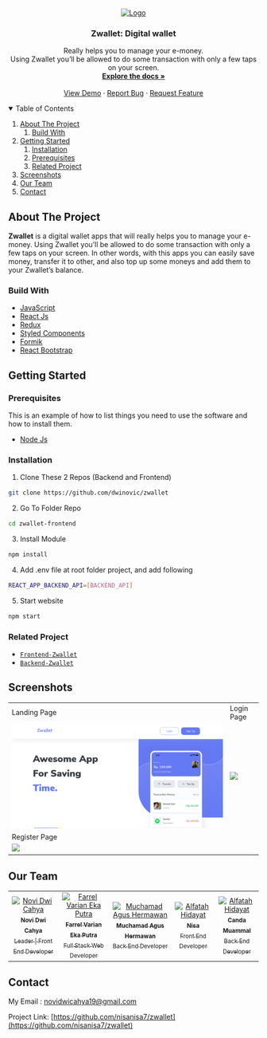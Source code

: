 <!-- PROJECT LOGO -->
<br />
<p align="center">
  <a href="https://github.com/dwinovic/zwallet">
    <img src="https://res.cloudinary.com/dnv-images/image/upload/v1631717683/Zwallet/ewallet_1_tzfymc.svg" alt="Logo" width="180" height="180">
  </a>

  <h3 align="center">Zwallet: Digital wallet</h3>

  <p align="center">
    Really helps you to manage your e-money. <br/> Using Zwallet you’ll be allowed to do some transaction with only a few taps on your screen. 
    <br />
    <a href="https://github.com/dwinovic/zwallet"><strong>Explore the docs »</strong></a>
    <br />
    <br />
    <a href="https://zwallet-matrix.vercel.app/">View Demo</a>
    ·
    <a href="https://github.com/dwinovic/zwallet">Report Bug</a>
    ·
    <a href="https://github.com/dwinovic/zwallet">Request Feature</a>
  </p>
</p>

<!-- TABLE OF CONTENTS -->
<details open="open">
  <summary>Table of Contents</summary>
  <ol>
    <li>
      <a href="#about-the-project">About The Project</a>
        <ol>
            <li>
                <a href="#build-with">Build With</a>
            </li>
        </ol>
    </li>
    <li>
      <a href="#getting-started">Getting Started</a>
      <ol>
        <li>
          <a href="#installation">Installation</a>
        </li>
        <li>
          <a href="#prerequisites">Prerequisites</a>
        </li>
        <li>
          <a href="#related-project">Related Project</a>
        </li>
      </ol>
    </li>
    <li><a href="#screenshots">Screenshots</a></li>
    <li><a href="#our-team">Our Team</a></li>
    <li><a href="#contact">Contact</a></li>
  </ol>
</details>

## About The Project

<b>Zwallet</b> is a digital wallet apps that will really helps you to manage your e-money. Using Zwallet you’ll be allowed to do some transaction with only a few taps on your screen. In other words, with this apps you can easily save money, transfer it to other, and also top up some moneys and add them to your Zwallet’s balance.

### Build With
* [JavaScript](https://www.javascript.com/)
* [React Js](https://reactjs.org/)
* [Redux](https://redux.js.org/)
* [Styled Components](https://styled-components.com/)
* [Formik](https://formik.org/)
* [React Bootstrap](https://react-bootstrap.github.io/)


## Getting Started

### Prerequisites

This is an example of how to list things you need to use the software and how to install them.
* [Node Js](https://nodejs.org/en/download/)

### Installation

1. Clone These 2 Repos (Backend and Frontend)
```sh
git clone https://github.com/dwinovic/zwallet
```
2. Go To Folder Repo
```sh
cd zwallet-frontend
```
3. Install Module
```sh
npm install
```
4. Add .env file at root folder project, and add following
```sh
REACT_APP_BACKEND_API=[BACKEND_API]
```
5. Start website
```sh
npm start
```

### Related Project
* [`Frontend-Zwallet`](https://github.com/Nisanisa7/zwallet)
* [`Backend-Zwallet`](https://github.com/Nisanisa7/Backend-mWallet)

## Screenshots

<p align="center">
  <table>
    <tr>
      <td>Landing Page</td>
      <td>Login Page</td>
    </tr>
    <tr>
      <td><img width="100%" src="https://github.com/19damah23/zwallet/blob/main/screenshots/1631775729085.png"></td>
      <td><img width="100%" src="https://res.cloudinary.com/dnv-images/image/upload/v1631723284/Zwallet/Zwallet-02_ulfakj.png"></td>
    </tr>
    <tr>
    <td>Register Page</td>
    </tr>
    <tr>
      <td><img width="100%" src="https://res.cloudinary.com/dnv-images/image/upload/v1631723284/Zwallet/Zwallet-03_ecadci.png"></td>
    </tr>
   
    
  </table>
</div>

## Our Team

<center>
  <table>
    <tr>
      <td align="center">
        <a href="https://github.com/dwinovic">
          <img width="100" src="https://avatars.githubusercontent.com/u/59456940?v=4" alt="Novi Dwi Cahya"><br/>
          <sub><b>Novi Dwi Cahya</b></sub> <br/>
            <sub>Leader | Front End Developer</sub>
        </a>
      </td>
      <td align="center">
        <a href="https://github.com/farrelvarian">
          <img width="100" src="https://avatars.githubusercontent.com/u/42968960?v=4" alt="Farrel Varian Eka Putra"><br/>
          <sub><b>Farrel Varian Eka Putra</b></sub> <br/>
          <sub>Full Stack Web Developer</sub>
        </a>
      </td>
      <td align="center">
        <a href="https://github.com/19damah23">
          <img width="100" src="https://media-exp1.licdn.com/dms/image/C5603AQG98I3VT9Wc5g/profile-displayphoto-shrink_800_800/0/1630549889980?e=1637193600&v=beta&t=EL-sEsGitFv9TeZofjNhs7fVZa0RxLSwxhyqhF3Xt8A" alt="Muchamad Agus Hermawan"><br/>
          <sub><b>Muchamad Agus Hermawan</b></sub> <br/>
          <sub>Back End Developer</sub>
        </a>
      </td>
      <td align="center">
        <a href="https://github.com/Nisanisa7">
          <img width="100" src="https://avatars.githubusercontent.com/u/43512824?v=4" alt="Alfatah Hidayat"><br/>
          <sub><b>Nisa</b></sub> <br/>
          <sub>Front End Developer</sub>
        </a>
      </td>
      <td align="center">
        <a href="https://github.com/CandaMuammal">
          <img width="100" src="https://avatars.githubusercontent.com/u/79079927?v=4" alt="Alfatah Hidayat"><br/>
          <sub><b>Canda Muammal</b></sub> <br/>
          <sub>Back End Developer</sub>
        </a>
      </td>
    </tr>
  </table>
</center>

## Contact
My Email : novidwicahya19@gmail.com

Project Link: [https://github.com/nisanisa7/zwallet](https://github.com/nisanisa7/zwallet)

